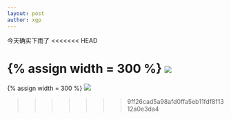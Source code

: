 ```yaml
---
layout: post
author: xgp
---
```

今天确实下雨了
<<<<<<< HEAD

{% assign width = 300 %}
<img src="{{ 'assets/images/rain.jpg' | relative_url }}" width="{{ width }}" />
=======
{% assign width = 300 %}
<img src="{{ 'assets/images/rain.jpg' | relative_url }}" width="{{ width }}" />
>>>>>>> 9ff26cad5a98afd0ffa5eb11fdf8f1312a0e3da4
